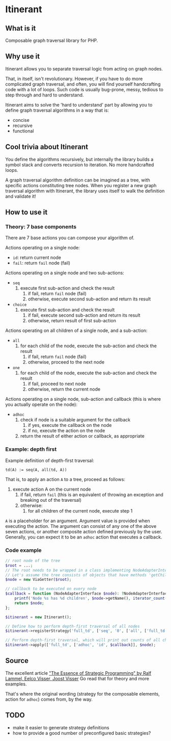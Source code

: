 # Itinerant

## What is it

Composable graph traversal library for PHP.

## Why use it

Itinerant allows you to separate traversal logic from acting on graph nodes.

That, in itself, isn't revolutionary. However, if you have to do more complicated graph traversal, and often, you will
find yourself handcrafting code with a lot of loops. Such code is usually bug-prone, messy, tedious to step through
and hard to understand.

Itinerant aims to solve the 'hard to understand' part by allowing you to define graph traversal algorithms in a way
that is:

- concise
- recursive
- functional

## Cool trivia about Itinerant

You define the algorithms recursively, but internally the library builds a symbol
stack and converts recursion to iteration. No more handcrafted loops.

A graph traversal algorithm definition can be imagined as a tree, with specific actions
constituting tree nodes. When you register a new graph traversal algorithm with
Itinerant, the library uses itself to walk the definition and validate it!

## How to use it

### Theory: 7 base components

There are 7 base actions you can compose your algorithm of.

Actions operating on a single node:

- `id`: return current node
- `fail`: return `fail` node (fail)

Actions operating on a single node and two sub-actions:

- `seq`
    1. execute first sub-action and check the result
        1. if fail, return `fail` node (fail)
        2. otherwise, execute second sub-action and return its result
- `choice`
    1. execute first sub-action and check the result
        1. if fail, execute second sub-action and return its result
        2. otherwise, return result of first sub-action

Actions operating on all children of a single node, and a sub-action:

- `all`
    1. for each child of the node, execute the sub-action and check the result
        1. if fail, return `fail` node (fail)
        2. otherwise, proceed to the next node
- `one`
    1. for each child of the node, execute the sub-action and check the result
        1. if fail, proceed to next node
        2. otherwise, return the current node

Actions operating on a single node, sub-action and callback (this is where you actually operate on the node):

- `adhoc`
    1. check if node is a suitable argument for the callback
        1. if yes, execute the callback on the node
        2. if no, execute the action on the node
    2. return the result of either action or callback, as appropriate

### Example: depth first

Example definition of depth-first traversal:

`td(A) := seq(A, all(td, A))`

That is, to apply an action `A` to a tree, proceed as follows:

1. execute action A on the current node
    1. if fail, return `fail` (this is an equivalent of throwing an exception and breaking out of the traversal)
    2. otherwise:
        1. for all children of the current node, execute step 1

`A` is a placeholder for an argument. Argument value is provided when executing
the action. The argument can consist of any one of the above seven actions,
or another composite action defined previously by the user. Generally, you can expect
it to be an `adhoc` action that executes a callback.

### Code example

```php
// root node of the tree
$root = ...;
// The root needs to be wrapped in a class implementing NodeAdapterInterface.
// Let's assume the tree consists of objects that have methods 'getChildren', 'setChildren' and 'getValue'
$node = new ViaGetter($root);

// callback to be executed on every node
$callback = function (NodeAdapterInterface $node): ?NodeAdapterInterface {
    printf('Node %s has %d children', $node->getName(), iterator_count($node->getChildren());
    return $node;
};

$itinerant = new Itinerant();

// Define how to perform depth-first traversal of all nodes
$itinerant->registerStrategy('full_td', ['seq', '0', ['all', ['full_td', '0']]], 1);

// Perform depth-first traversal, which will print out counts of all children
$itinerant->apply(['full_td', ['adhoc', 'id', $callback]], $node);
```

## Source

The excellent article ["The Essence of Strategic Programming" by Ralf Lammel, Eelco Visser, Joost Visser](https://www.researchgate.net/publication/277289331_The_Essence_of_Strategic_Programming)
Go read that for theory and more examples.

That's where the original wording (strategy for the composable elements, action for `adhoc`)
comes from, by the way.

## TODO

- make it easier to generate strategy definitions
- how to provide a good number of preconfigured basic strategies?
